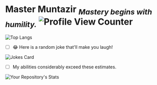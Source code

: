 # Master Muntazir <sub>*Mastery begins with humility.*</sub> ![Profile View Counter](https://komarev.com/ghpvc/?username=ErMunu)


![Top Langs](https://github-readme-stats.vercel.app/api/top-langs/?username=ErMunu&layout=compact&theme=dark)

- [ ] 😂 Here is a random joke that'll make you laugh!

![Jokes Card](https://readme-jokes.vercel.app/api)

- [ ] My abilities considerably exceed these estimates.

![Your Repository's Stats](https://github-readme-stats.vercel.app/api?username=ErMunu&show_icons=true&count_private=true&theme=dark)

